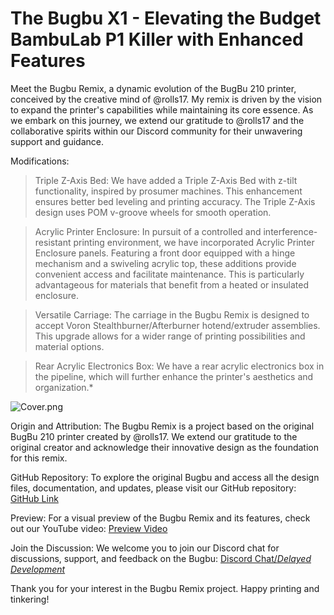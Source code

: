 # The Bugbu X1 - Elevating the Budget BambuLab P1 Killer with Enhanced Features

Meet the Bugbu Remix, a dynamic evolution of the BugBu 210 printer, conceived by the creative mind of @rolls17. My remix is driven by the vision to expand the printer's capabilities while maintaining its core essence. As we embark on this journey, we extend our gratitude to @rolls17 and the collaborative spirits within our Discord community for their unwavering support and guidance.

Modifications:

>Triple Z-Axis Bed: We have added a Triple Z-Axis Bed with z-tilt functionality, inspired by prosumer machines. This enhancement ensures better bed leveling and printing accuracy. The Triple Z-Axis design uses POM v-groove wheels for smooth operation.

>Acrylic Printer Enclosure: In pursuit of a controlled and interference-resistant printing environment, we have incorporated Acrylic Printer Enclosure panels. Featuring a front door equipped with a hinge mechanism and a swiveling acrylic top, these additions provide convenient access and facilitate maintenance. This is particularly advantageous for materials that benefit from a heated or insulated enclosure.

>Versatile Carriage: The carriage in the Bugbu Remix is designed to accept Voron Stealthburner/Afterburner hotend/extruder assemblies. This upgrade allows for a wider range of printing possibilities and material options.

>Rear Acrylic Electronics Box: We have a rear acrylic electronics box in the pipeline, which will further enhance the printer's aesthetics and organization.*

![Cover.png](https://github.com/hdzdesigns/The-Bugbu-Remix/blob/master/Pictures/Cover.png)

Origin and Attribution:
The Bugbu Remix is a project based on the original BugBu 210 printer created by @rolls17. We extend our gratitude to the original creator and acknowledge their innovative design as the foundation for this remix.

GitHub Repository:
To explore the original Bugbu and access all the design files, documentation, and updates, please visit our GitHub repository: [GitHub Link](https://github.com/Rolls17/BugBu)

Preview:
For a visual preview of the Bugbu Remix and its features, check out our YouTube video: [Preview Video](https://www.youtube.com/watch?v=aXq7XMQ8wdc)

Join the Discussion:
We welcome you to join our Discord chat for discussions, support, and feedback on the Bugbu: [Discord Chat/*Delayed Development*](https://discord.gg/kHFhCXZnxb)

Thank you for your interest in the Bugbu Remix project. Happy printing and tinkering!